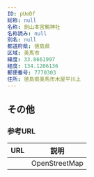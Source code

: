 ```yaml
---
ID: pUeDf
総称: null
名称: 劍山本宮剱神社
名称読み: null
別名: null
都道府県: 徳島県
区域: 美馬市
緯度: 33.8661997
経度: 134.1206136
郵便番号: 7770303
住所: 徳島県美馬市木屋平川上
---
```


## その他

### 参考URL

| URL | 説明          |
| --- | ------------- |
|     | OpenStreetMap |
